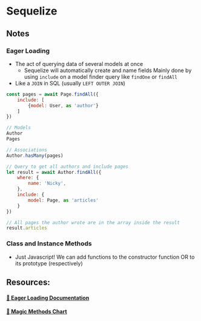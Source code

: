 # Sequelize

## Notes
### **Eager Loading**
- The act of querying data of several models at once
    - Sequelize will automatically create and name fields
    Mainly done by using `include` on a model finder query like `findOne` or `findAll`
- Like a `JOIN` in SQL (usually `LEFT OUTER JOIN`)

```Javascript
const pages = await Page.findAll({
    include: [
        {model: User, as 'author'}
    ]
})
```

```Javascript
// Models
Author
Pages

// Associations
Author.hasMany(pages)

// Query to get all authors and include pages
let result = await Author.findAll({
    where: {
        name: 'Nicky',
    },
    include: {
        model: Page, as 'articles'
    }
})

// All pages the author wrote are in the array inside the result
result.articles
```

### **Class and Instance Methods**
- Just Javascript!
We can add functions to the constructor function OR to its prototype (respectively)

## Resources:

#### [🔗 **Eager Loading Documentation**](https://sequelize.org/docs/v6/advanced-association-concepts/eager-loading/)

#### [🔗 **Magic Methods Chart**](https://medium.com/@julianne.marik/sequelize-associations-magic-methods-c72008db91c9)
